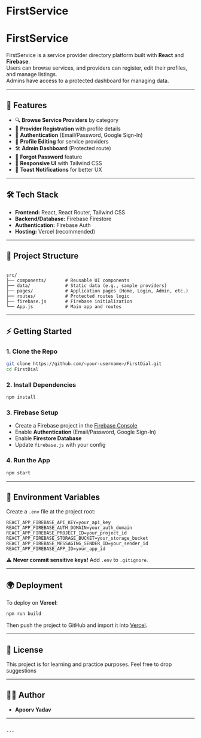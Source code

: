 # FirstService


# FirstService

FirstService is a service provider directory platform built with **React** and **Firebase**.  
Users can browse services, and providers can register, edit their profiles, and manage listings.  
Admins have access to a protected dashboard for managing data.

---

## 🚀 Features

- 🔍 **Browse Service Providers** by category  
- 👤 **Provider Registration** with profile details  
- 🔐 **Authentication** (Email/Password, Google Sign-In)  
- 📝 **Profile Editing** for service providers  
- 🛠️ **Admin Dashboard** (Protected route)  
- 🔑 **Forgot Password** feature  
- 📱 **Responsive UI** with Tailwind CSS  
- 🔔 **Toast Notifications** for better UX

---

## 🛠️ Tech Stack

- **Frontend:** React, React Router, Tailwind CSS  
- **Backend/Database:** Firebase Firestore  
- **Authentication:** Firebase Auth  
- **Hosting:** Vercel (recommended)  

---

## 📂 Project Structure

```

src/
├── components/       # Reusable UI components
├── data/             # Static data (e.g., sample providers)
├── pages/            # Application pages (Home, Login, Admin, etc.)
├── routes/           # Protected routes logic
├── firebase.js       # Firebase initialization
└── App.js            # Main app and routes

````

---

## ⚡ Getting Started

### 1. Clone the Repo
```bash
git clone https://github.com/<your-username>/FirstDial.git
cd FirstDial
````

### 2. Install Dependencies

```bash
npm install
```

### 3. Firebase Setup

* Create a Firebase project in the [Firebase Console](https://console.firebase.google.com/)
* Enable **Authentication** (Email/Password, Google Sign-In)
* Enable **Firestore Database**
* Update `firebase.js` with your config

### 4. Run the App

```bash
npm start
```

---

## 🔐 Environment Variables

Create a `.env` file at the project root:

```
REACT_APP_FIREBASE_API_KEY=your_api_key
REACT_APP_FIREBASE_AUTH_DOMAIN=your_auth_domain
REACT_APP_FIREBASE_PROJECT_ID=your_project_id
REACT_APP_FIREBASE_STORAGE_BUCKET=your_storage_bucket
REACT_APP_FIREBASE_MESSAGING_SENDER_ID=your_sender_id
REACT_APP_FIREBASE_APP_ID=your_app_id
```

⚠️ **Never commit sensitive keys!**
Add `.env` to `.gitignore`.

---

## 🌍 Deployment

To deploy on **Vercel**:

```bash
npm run build
```

Then push the project to GitHub and import it into [Vercel](https://vercel.com/).

---

## 📜 License

This project is for learning and practice purposes.
Feel free to drop suggestions

---

## 👨‍💻 Author

* **Apoorv Yadav**

---

```

---


